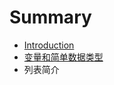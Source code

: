 # Summary

* [Introduction](README.md)
* [变量和简单数据类型](bian-liang-he-jian-dan-shu-ju-lei-xing.md)
* 列表简介

